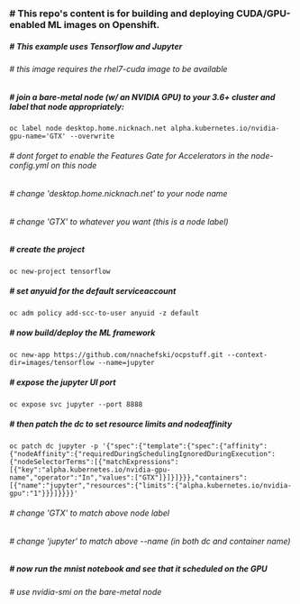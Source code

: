 ### # This repo's content is for building and deploying CUDA/GPU-enabled ML images on Openshift.
##### # This example uses Tensorflow and Jupyter
###### # this image requires the rhel7-cuda image to be available 
##### # join a bare-metal node (w/ an NVIDIA GPU) to your 3.6+ cluster and label that node appropriately:
```
oc label node desktop.home.nicknach.net alpha.kubernetes.io/nvidia-gpu-name='GTX' --overwrite
```
###### # dont forget to enable the Features Gate for Accelerators in the node-config.yml on this node  
###### # change 'desktop.home.nicknach.net' to your node name
###### # change 'GTX' to whatever you want (this is a node label)
##### # create the project
```
oc new-project tensorflow
```
##### # set anyuid for the default serviceaccount
```
oc adm policy add-scc-to-user anyuid -z default
```
##### # now build/deploy the ML framework
```
oc new-app https://github.com/nnachefski/ocpstuff.git --context-dir=images/tensorflow --name=jupyter
```
##### # expose the jupyter UI port
```
oc expose svc jupyter --port 8888
```
##### # then patch the dc to set resource limits and nodeaffinity
```
oc patch dc jupyter -p '{"spec":{"template":{"spec":{"affinity":{"nodeAffinity":{"requiredDuringSchedulingIgnoredDuringExecution":{"nodeSelectorTerms":[{"matchExpressions":[{"key":"alpha.kubernetes.io/nvidia-gpu-name","operator":"In","values":["GTX"]}]}]}}},"containers":[{"name":"jupyter","resources":{"limits":{"alpha.kubernetes.io/nvidia-gpu":"1"}}}]}}}}'
```
###### # change 'GTX' to match above node label
###### # change 'jupyter' to match above --name (in both dc and container name)

##### # now run the mnist notebook and see that it scheduled on the GPU 
###### # use nvidia-smi on the bare-metal node
